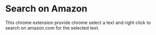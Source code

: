 # Search on Amazon
This chrome extension provide chrome select a text and right click to search on amazon.com for the selected text.
